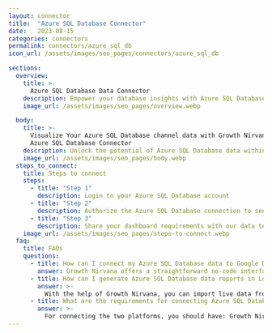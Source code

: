 ```yaml
---
layout: connector
title:  "Azure SQL Database Connector"
date:   2023-08-15
categories: connectors
permalink: connectors/azure_sql_db
icon_url: /assets/images/seo_pages/connectors/azure_sql_db

sections:
  overview:
    title: >-
      Azure SQL Database Data Connector
    description: Empower your database insights with Azure SQL Database integration. Seamlessly blend Azure SQL Database's capabilities with Looker Studio's analytical prowess, enabling you to transform raw data into actionable insights.
    image_url: /assets/images/seo_pages/overview.webp

  body:
    title: >-
      Visualize Your Azure SQL Database channel data with Growth Nirvana's
      Azure SQL Database Connector
    description: Unlock the potential of Azure SQL Database data within Looker Studio, for data-driven strategies that make an impact.
    image_url: /assets/images/seo_pages/body.webp
  steps_to_connect:
    title: Steps to connect
    steps:
      - title: "Step 1"
        description: Login to your Azure SQL Database account
      - title: "Step 2"
        description: Authorize the Azure SQL Database connection to send data to Growth Nirvana
      - title: "Step 3"
        description: Share your dashboard requirements with our data team. We will build the report for you.
    image_url: /assets/images/seo_pages/steps-to-connect.webp
  faq:
    title: FAQs
    questions:
      - title: How can I connect my Azure SQL Database data to Google Data Studio/Looker Studio?
        answer: Growth Nirvana offers a straightforward no-code interface to connect to Azure SQL Database data sources.
      - title: How can I generate Azure SQL Database data reports in Looker Studio?
        answer: >-
          With the help of Growth Nirvana, you can import live data from Azure SQL Database into Looker Studio. These data can be viewed in charts, tables, and dashboards to generate branded reports that can be shared instantly.
      - title: What are the requirements for connecting Azure SQL Database and Looker Studio?
        answer: >-
          For connecting the two platforms, you should have: Growth Nirvana Account and Azure SQL Database Ads Account
---
```

